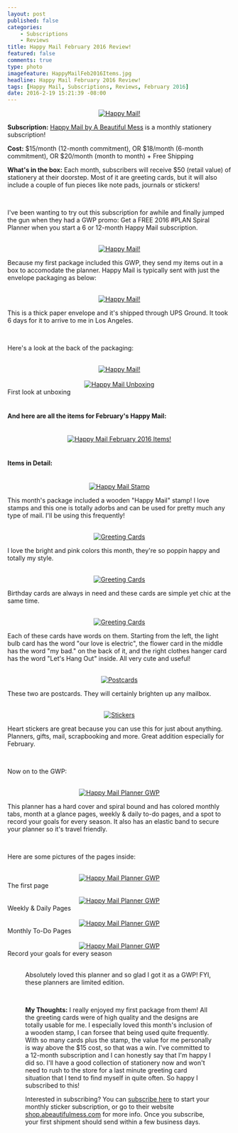 ```yaml
---
layout: post
published: false
categories: 
    - Subscriptions
    - Reviews
title: Happy Mail February 2016 Review!
featured: false
comments: true
type: photo
imagefeature: HappyMailFeb2016Items.jpg
headline: Happy Mail February 2016 Review!
tags: [Happy Mail, Subscriptions, Reviews, February 2016]
date: 2016-2-19 15:21:39 -08:00
---
```


<center><a href="http://shop.abeautifulmess.com/happy-mail" target="_blank">
<img src="/images/HappyMailFeb2016Package.jpg" border="0" style="border:none;max-width:100%;" alt="Happy Mail!" />
</a></center>

<p><b>Subscription:</b> <a href="http://shop.abeautifulmess.com/happy-mail" target="_blank">Happy Mail by A Beautiful Mess</a> is a monthly stationery subscription!</p>
<p><b>Cost:</b> $15/month (12-month commitment), OR $18/month (6-month commitment), OR $20/month (month to month) + Free Shipping</p>
<p><b>What's in the box:</b> Each month, subscribers will receive $50 (retail value) of stationery at their doorstep. Most of it are greeting cards, but it will also include a couple of fun pieces like note pads, journals or stickers!</p>
<br>

<p>I've been wanting to try out this subscription for awhile and finally jumped the gun when they had a GWP promo: Get a FREE 2016 #PLAN Spiral Planner when you start a 6 or 12-month Happy Mail subscription.</p>

<br>

<center><a href="http://shop.abeautifulmess.com/happy-mail" target="_blank">
<img src="/images/HappyMailFeb2016Box.jpg" border="0" style="border:none;max-width:100%;" alt="Happy Mail!" />
</a></center>

<p>Because my first package included this GWP, they send my items out in a box to accomodate the planner. Happy Mail is typically sent with just the envelope packaging as below:</p>

<br>

<center><a href="http://shop.abeautifulmess.com/happy-mail" target="_blank">
<img src="/images/HappyMailFeb2016Package.jpg" border="0" style="border:none;max-width:100%;" alt="Happy Mail!" />
</a></center>

<p>This is a thick paper envelope and it's shipped through UPS Ground. It took 6 days for it to arrive to me in Los Angeles.</p>

<br>

<p>Here's a look at the back of the packaging:</p>

<br>

<center><a href="http://shop.abeautifulmess.com/happy-mail" target="_blank">
<img src="/images/HappyMailFeb2016Package2.jpg" border="0" style="border:none;max-width:100%;" alt="Happy Mail!" />
</a></center>

<br>

<center><a href="http://shop.abeautifulmess.com/happy-mail" target="_blank">
<img src="/images/HappyMailFeb2016OpenPackage.jpg" border="0" style="border:none;max-width:100%;" alt="Happy Mail Unboxing" />
</a></center>
<figcaption>First look at unboxing</figcaption>

<br>

<H4>And here are all the items for February's Happy Mail:</H4>

<br>

<center><a href="http://shop.abeautifulmess.com/happy-mail" target="_blank">
<img src="/images/HappyMailFeb2016Items.jpg" border="0" style="border:none;max-width:100%;" alt="Happy Mail February 2016 Items!" />
</a></center>

<br>

<H4> Items in Detail:</H4>

<br>

<center><a href="http://shop.abeautifulmess.com/happy-mail" target="_blank">
<img src="/images/HappyMailFeb2016GreetingCards.jpg" border="0" style="border:none;max-width:100%;" alt="Happy Mail Stamp" />
</a></center>

<p>This month's package included a wooden "Happy Mail" stamp! I love stamps and this one is totally adorbs and can be used for pretty much any type of mail. I'll be using this frequently!</p>

<br>

<center><a href="http://shop.abeautifulmess.com/happy-mail" target="_blank">
<img src="/images/HappyMailFeb2016GreetingCards.jpg" border="0" style="border:none;max-width:100%;" alt="Greeting Cards" />
</a></center>

<p>I love the bright and pink colors this month, they're so poppin happy and totally my style.</p>

<br>

<center><a href="http://shop.abeautifulmess.com/happy-mail" target="_blank">
<img src="/images/HappyMailFeb2016GreetingCards2.jpg" border="0" style="border:none;max-width:100%;" alt="Greeting Cards" />
</a></center>

<p>Birthday cards are always in need and these cards are simple yet chic at the same time.</p>

<br>

<center><a href="http://shop.abeautifulmess.com/happy-mail" target="_blank">
<img src="/images/HappyMailFeb2016GreetingCards3.jpg" border="0" style="border:none;max-width:100%;" alt="Greeting Cards" />
</a></center>

<p>Each of these cards have words on them. Starting from the left, the light bulb card has the word "our love is electric", the flower card in the middle has the word "my bad." on the back of it, and the right clothes hanger card has the word "Let's Hang Out" inside. All very cute and useful!</p>

<br>

<center><a href="http://shop.abeautifulmess.com/happy-mail" target="_blank">
<img src="/images/HappyMailFeb2016Postcards.jpg" border="0" style="border:none;max-width:100%;" alt="Postcards" />
</a></center>

<p>These two are postcards. They will certainly brighten up any mailbox.</p>

<br>

<center><a href="http://shop.abeautifulmess.com/happy-mail" target="_blank">
<img src="/images/HappyMailFeb2016Stickers.jpg" border="0" style="border:none;max-width:100%;" alt="Stickers" />
</a></center>

<p>Heart stickers are great because you can use this for just about anything. Planners, gifts, mail, scrapbooking and more. Great addition especially for February.</p>

<br>

<p>Now on to the GWP:</p>

<br>

<center><a href="http://shop.abeautifulmess.com/happy-mail" target="_blank">
<img src="/images/HappyMailFeb2016PlannerGWP.jpg" border="0" style="border:none;max-width:100%;" alt="Happy Mail Planner GWP" />
</a></center>

<p>This planner has a hard cover and spiral bound and has colored monthly tabs, month at a glance pages, weekly & daily to-do pages, and a spot to record your goals for every season. It also has an elastic band to secure your planner so it's travel friendly.</p>

<br>

<p>Here are some pictures of the pages inside:</p>

<br>

<center><a href="http://shop.abeautifulmess.com/happy-mail" target="_blank">
<img src="/images/HappyMailFeb2016PlannerGWP2.jpg" border="0" style="border:none;max-width:100%;" alt="Happy Mail Planner GWP" />
</a></center>
<figcaption>The first page</figcaption>

<br>

<center><a href="http://shop.abeautifulmess.com/happy-mail" target="_blank">
<img src="/images/HappyMailFeb2016PlannerGWP3.jpg" border="0" style="border:none;max-width:100%;" alt="Happy Mail Planner GWP" />
</a></center>
<figcaption>Weekly & Daily Pages</figcaption>

<br>

<center><a href="http://shop.abeautifulmess.com/happy-mail" target="_blank">
<img src="/images/HappyMailFeb2016PlannerGWP4.jpg" border="0" style="border:none;max-width:100%;" alt="Happy Mail Planner GWP" />
</a></center>
<figcaption>Monthly To-Do Pages</figcaption>

<br>

<center><a href="http://shop.abeautifulmess.com/happy-mail" target="_blank">
<img src="/images/HappyMailFeb2016PlannerGWP5.jpg" border="0" style="border:none;max-width:100%;" alt="Happy Mail Planner GWP" />
</a></center>
<figcaption>Record your goals for every season</figcaption>

<br>

<figure class="half">


<p>Absolutely loved this planner and so glad I got it as a GWP! FYI, these planners are limited edition.</p>

<br>

<p><i class="icon-exclamation-sign"></i><b> My Thoughts:</b> I really enjoyed my first package from them! All the greeting cards were of high quality and the designs are totally usable for me. I especially loved this month's inclusion of a wooden stamp, I can forsee that being used quite frequently. With so many cards plus the stamp, the value for me personally is way above the $15 cost, so that was a win. I've committed to a 12-month subscription and I can honestly say that I'm happy I did so. I'll have a good collection of stationery now and won't need to rush to the store for a last minute greeting card situation that I tend to find myself in quite often. So happy I subscribed to this!</p>

<p>Interested in subscribing? You can <a href="http://shop.abeautifulmess.com/happy-mail" target="_blank">subscribe here</a> to start your monthly sticker subscription, or go to their website <a href="http://shop.abeautifulmess.com/happy-mail" target="_blank">shop.abeautifulmess.com</a> for more info. Once you subscribe, your first shipment should send within a few business days.</p>
